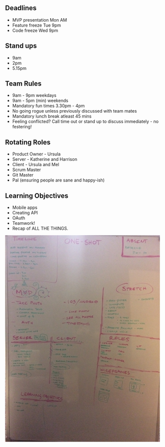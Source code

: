 ## Deadlines

* MVP presentation Mon AM
* Feature freeze Tue 9pm
* Code freeze Wed 9pm

## Stand ups

* 9am 
* 2pm
* 5.15pm

## Team Rules

* 9am - 9pm weekdays
* 9am - 5pm (min) weekends
* Mandatory fun times 3.30pm - 4pm
* No going rogue unless previously discussed with team mates
* Mandatory lunch break atleast 45 mins
* Feeling conflicted? Call time out or stand up to discuss immediately - no festering!


## Rotating Roles

* Product Owner - Ursula
* Server - Katherine and Harrison
* Client - Ursula and Mel
* Scrum Master
* Git Master
* Pal (ensuring people are sane and happy-ish)

## Learning Objectives

* Mobile apps
* Creating API
* OAuth
* Teamwork!
* Recap of ALL THE THINGS.

![plan]

[plan]: https://github.com/one-mile/planning/blob/master/whiteboard.jpg



